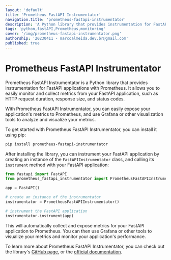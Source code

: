 ```yaml
---
layout: 'default'
title: 'Prometheus FastAPI Instrumentator'
navigation.title: 'prometheus-fastapi-instrumentator'
description: 'A Python library that provides instrumentation for FastAPI applications with Prometheus'
tags: 'python,fastAPI,Prometheus,monitoring'
cover: '/img/prometheus-fastapi-instrumentator.png'
authorship: '20230411 - marcoalmeida.dev.br@gmail.com'
published: true
---
```


# Prometheus FastAPI Instrumentator

Prometheus FastAPI Instrumentator is a Python library that provides instrumentation for FastAPI applications with Prometheus. It allows you to easily monitor and collect metrics from your FastAPI application, such as HTTP request duration, response size, and status codes.

With Prometheus FastAPI Instrumentator, you can easily expose your application's metrics to Prometheus, and use Grafana or other visualization tools to analyze and visualize your metrics.

To get started with Prometheus FastAPI Instrumentator, you can install it using pip:

```bash
pip install prometheus-fastapi-instrumentator
```

After installing the library, you can instrument your FastAPI application by creating an instance of the `FastAPIInstrumentator` class, and calling its `instrument` method with your FastAPI application:

```python
from fastapi import FastAPI
from prometheus_fastapi_instrumentator import PrometheusFastAPIInstrumentator

app = FastAPI()

# create an instance of the instrumentator
instrumentator = PrometheusFastAPIInstrumentator()

# instrument the FastAPI application
instrumentator.instrument(app)
```

This will automatically collect and expose metrics for your FastAPI application to Prometheus. You can then use Grafana or other tools to visualize your metrics and monitor your application's performance.

To learn more about Prometheus FastAPI Instrumentator, you can check out the library's [GitHub page](https://github.com/trallnag/prometheus-fastapi-instrumentator), or the [official documentation](https://prometheus-fastapi-instrumentator.readthedocs.io/en/latest/).